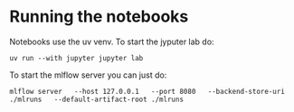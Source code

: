 # Running the notebooks

Notebooks use the uv venv. To start the jyputer lab do:

```uv run --with jupyter jupyter lab```

To start the mlflow server you can just do:

```mlflow server   --host 127.0.0.1   --port 8080   --backend-store-uri ./mlruns   --default-artifact-root ./mlruns```